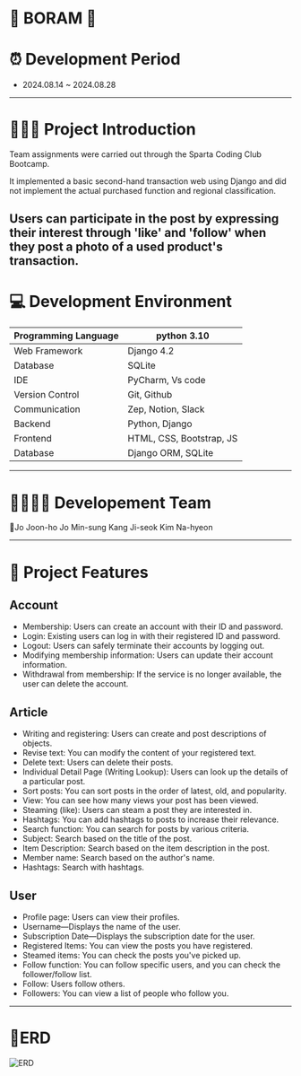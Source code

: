 # 🪷 BORAM 🪷

# ⏰ Development Period
- 2024.08.14 ~ 2024.08.28
----
# 👩🏻‍💻 Project Introduction

Team assignments were carried out through the Sparta Coding Club Bootcamp.


It implemented a basic second-hand transaction web using Django and did not implement the actual purchased function and regional classification.


Users can participate in the post by expressing their interest through 'like' and 'follow' when they post a photo of a used product's transaction.
----
# 💻 Development Environment

|Programming Language| python 3.10|
|----------------|----------------|
| Web Framework | Django 4.2|
| Database | SQLite|
| IDE | PyCharm, Vs code |
| Version Control | Git, Github |
| Communication | Zep, Notion, Slack|
| Backend | Python, Django |
| Frontend | HTML, CSS, Bootstrap, JS |
| Database | Django ORM, SQLite |

----
# 🧑‍🧑‍🧒‍🧒 Developement Team

👑Jo Joon-ho
Jo Min-sung
Kang Ji-seok
Kim Na-hyeon


----
# 📌 Project Features

## Account
- Membership: Users can create an account with their ID and password.
- Login: Existing users can log in with their registered ID and password.
- Logout: Users can safely terminate their accounts by logging out.
- Modifying membership information: Users can update their account information.
- Withdrawal from membership: If the service is no longer available, the user can delete the account.

## Article
- Writing and registering: Users can create and post descriptions of objects.
- Revise text: You can modify the content of your registered text.
- Delete text: Users can delete their posts.
- Individual Detail Page (Writing Lookup): Users can look up the details of a particular post.
- Sort posts: You can sort posts in the order of latest, old, and popularity.
- View: You can see how many views your post has been viewed.
- Steaming (like): Users can steam a post they are interested in.
- Hashtags: You can add hashtags to posts to increase their relevance.
- Search function: You can search for posts by various criteria.
- Subject: Search based on the title of the post.
- Item Description: Search based on the item description in the post.
- Member name: Search based on the author's name.
- Hashtags: Search with hashtags.

## User
- Profile page: Users can view their profiles.
- Username—Displays the name of the user.
- Subscription Date—Displays the subscription date for the user.
- Registered Items: You can view the posts you have registered.
- Steamed items: You can check the posts you've picked up.
- Follow function: You can follow specific users, and you can check the follower/follow list.
- Follow: Users follow others.
- Followers: You can view a list of people who follow you.
----
# 📄ERD
![ERD](https://github.com/user-attachments/assets/00db2583-9f10-4420-88e5-e1baefadeadb)

